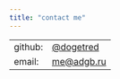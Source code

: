 ```yaml
---
title: "contact me"
---
```


<!-- I'm using an html table instead of a markdown table
because I don't need a thead -->

<table>
  <tbody>
    <tr>
      <td>github:</td>
      <td><a href="https://github.com/dogetred">@dogetred</a></td>
    </tr>
    <tr>
      <td>email:</td>
      <td><a href="mailto:me@adgb.ru">me@adgb.ru</a></td>
    </tr>
  </tbody>
</table>

